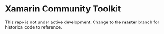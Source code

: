 Xamarin Community Toolkit
===========
This repo is not under active development. Change to the **master** branch for historical code to reference.